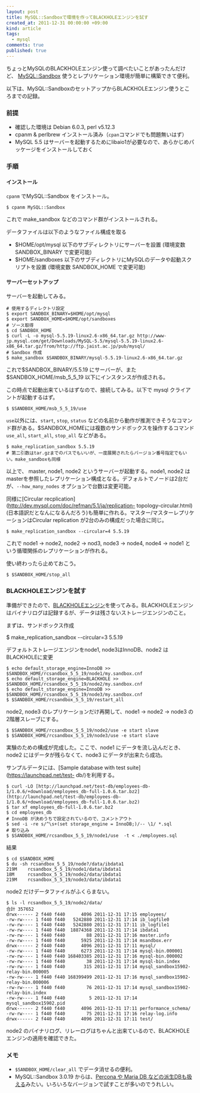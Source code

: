 ```yaml
---
layout: post
title: MySQL::Sandboxで環境を作ってBLACKHOLEエンジンを試す
created_at: 2011-12-31 00:00:00 +09:00
kind: article
tags:
  - mysql
comments: true
published: true
---
```

ちょっとMySQLのBLACKHOLEエンジン使って調べたいことがあったんだけど、
[MySQL::Sandbox](http://mysqlsandbox.net/) 使うとレプリケーション環境が簡単に構築できて便利。

<!-- more -->

以下は、MySQL::SandboxのセットアップからBLACKHOLEエンジン使うところまでの記録。

### 前提

  * 確認した環境は Debian 6.0.3, perl v5.12.3
  * cpanm & perlbrew インストール済み（`cpan`コマンドでも問題無いはず）
  * MySQL 5.5 はサーバーを起動するためにlibaio1が必要なので、あらかじめパッケージをインストールしておく

### 手順

#### インストール

`cpanm` でMySQL::Sandbox をインストール。

    
    $ cpanm MySQL::Sandbox
    

これで make_sandbox などのコマンド群がインストールされる。

データファイルは以下のようなファイル構成を取る

  * $HOME/opt/mysql 以下のサブディレクトリにサーバーを設置 (環境変数 SANDBOX_BINARY で変更可能)
  * $HOME/sandboxes 以下のサブディレクトリにMySQLのデータや起動スクリプトを設置 (環境変数 SANDBOX_HOME で変更可能)

#### サーバーセットアップ

サーバーを起動してみる。

    
    # 使用するディレクトリ設定
    $ export SANDBOX_BINARY=$HOME/opt/mysql
    $ export SANDBOX_HOME=$HOME/opt/sandboxes
    # ソース取得
    $ cd SANDBOX_HOME
    $ curl -L -o mysql-5.5.19-linux2.6-x86_64.tar.gz http://www-jp.mysql.com/get/Downloads/MySQL-5.5/mysql-5.5.19-linux2.6-x86_64.tar.gz/from/http://ftp.jaist.ac.jp/pub/mysql/
    # Sandbox 作成
    $ make_sandbox $SANDBOX_BINARY/mysql-5.5.19-linux2.6-x86_64.tar.gz
    

これで$SANDBOX_BINARY/5.5.19 にサーバーが、また $SANDBOX_HOME/msb_5_5_19 以下にインスタンスが作成される。

この時点で起動出来ているはずなので、接続してみる。以下で mysql クライアントが起動するはず。

    
    $ $SANDBOX_HOME/msb_5_5_19/use
    

`use`以外には、`start`, `stop`, `status` などの名前から動作が推測できそうなコマンド群がある。$SANDBOX_HOMEには複数のサンドボックスを操作するコマンド `use_all`, `start_all`, `stop_all` などがある。

    
    $ make_replication_sandbox 5.5.19 
    # 第二引数はtar.gzまでのパスでもいいが、一度展開されたらバージョン番号指定でもいい。make_sandboxも同様
    

以上で、 master, node1, node2 というサーバーが起動する。node1, node2 は masterを参照したレプリケーション構成となる。デフォルトでノードは2台だが、`--how_many_nodes` オプションで台数は変更可能。

同様に[Circular recplication](http://dev.mysql.com/doc/refman/5.1/ja/replication-
topology-circular.html)(日本語訳だとなんになるんだろう)も簡単に作れる。マスター/マスターレプリケーションはCircular replication が2台のみの構成だった場合に同じ。

    
    $ make_replication_sandbox --circular=4 5.5.19
    

これで node1 -> node2, node2 -> nod3, node3 -> node4, node4 -> node1 という循環関係のレプリケーションが作れる。

使い終わったら止めておこう。

    
    $ $SANDBOX_HOME/stop_all
    

### BLACKHOLEエンジンを試す

準備ができたので、[BLACKHOLEエンジン](http://dev.mysql.com/doc/refman/5.1/ja/blackhole-storage-engine.html)を使ってみる。BLACKHOLEエンジンはバイナリログは記録するが、データは残さないストレージエンジンのこと。

まずは、サンドボックス作成

$ make_replication_sandbox --circular=3 5.5.19

デフォルトストレージエンジンをnode1, node3はInnoDB、node2 はBLACKHOLEに変更

    
    $ echo default_storage_engine=InnoDB >> $SANDBOX_HOME/rcsandbox_5_5_19/node1/my.sandbox.cnf
    $ echo default_storage_engine=BLACKHOLE >> $SANDBOX_HOME/rcsandbox_5_5_19/node2/my.sandbox.cnf
    $ echo default_storage_engine=InnoDB >> $SANDBOX_HOME/rcsandbox_5_5_19/node3/my.sandbox.cnf
    $ $SANDBOX_HOME/rcsandbox_5_5_19/restart_all
    

node2, node3 のレプリケーションだけ再開して、node1 -> node2 -> node3 の2階層スレーブにする。

    
    $ $SANDBOX_HOME/rcsandbox_5_5_19/node2/use -e start slave
    $ $SANDBOX_HOME/rcsandbox_5_5_19/node3/use -e start slave
    

実験のための構成が完成した。ここで、node1 にデータを流し込んだとき、node2 にはデータが残らなくて、node3 にデータが出来たら成功。

サンプルデータには、[Sample database with test suite](https://launchpad.net/test-
db/)を利用する。

    
    $ curl -LO [http://launchpad.net/test-db/employees-db-1/1.0.6/+download/employees_db-full-1.0.6.tar.bz2](http://launchpad.net/test-db/employees-db-1/1.0.6/+download/employees_db-full-1.0.6.tar.bz2)
    $ tar xf employees_db-full-1.0.6.tar.bz2
    $ cd employees_db
    # InnoDB が決めうちで設定されているので、コメントアウト
    $ sed -i -re s/^\s+(set storage_engine = InnoDB;)/-- \1/ *.sql
    # 取り込み
    $ $SANDBOX_HOME/rcsandbox_5_5_19/node1/use  -t < ./employees.sql
    

結果

    
    $ cd $SANDBOX_HOME
    $ du -sh rcsandbox_5_5_19/node?/data/ibdata1
    219M    rcsandbox_5_5_19/node1/data/ibdata1
    18M     rcsandbox_5_5_19/node2/data/ibdata1
    219M    rcsandbox_5_5_19/node3/data/ibdata1
    

node2 だけデータファイルがふくらまない。

    
    $ ls -l rcsandbox_5_5_19/node2/data/
    合計 357652
    drwx------ 2 f440 f440      4096 2011-12-31 17:15 employees/
    -rw-rw---- 1 f440 f440   5242880 2011-12-31 17:14 ib_logfile0
    -rw-rw---- 1 f440 f440   5242880 2011-12-31 17:11 ib_logfile1
    -rw-rw---- 1 f440 f440  18874368 2011-12-31 17:14 ibdata1
    -rw-rw---- 1 f440 f440        88 2011-12-31 17:16 master.info
    -rw-rw---- 1 f440 f440      5925 2011-12-31 17:14 msandbox.err
    drwx------ 2 f440 f440      4096 2011-12-31 17:11 mysql/
    -rw-rw---- 1 f440 f440      6273 2011-12-31 17:14 mysql-bin.000001
    -rw-rw---- 1 f440 f440 168403385 2011-12-31 17:16 mysql-bin.000002
    -rw-rw---- 1 f440 f440        38 2011-12-31 17:14 mysql-bin.index
    -rw-rw---- 1 f440 f440       315 2011-12-31 17:14 mysql_sandbox15902-relay-bin.000005
    -rw-rw---- 1 f440 f440 168399499 2011-12-31 17:16 mysql_sandbox15902-relay-bin.000006
    -rw-rw---- 1 f440 f440        76 2011-12-31 17:14 mysql_sandbox15902-relay-bin.index
    -rw-rw---- 1 f440 f440         5 2011-12-31 17:14 mysql_sandbox15902.pid
    drwx------ 2 f440 f440      4096 2011-12-31 17:11 performance_schema/
    -rw-rw---- 1 f440 f440        75 2011-12-31 17:16 relay-log.info
    drwx------ 2 f440 f440      4096 2011-12-31 17:11 test/
    

node2 のバイナリログ、リレーログはちゃんと出来ているので、BLACKHOLEエンジンの適用を確認できた。

### メモ

  * `$SANDBOX_HOME/clear_all` でデータ消せるの便利。
  * MySQL::Sandbox 3.0.19 からは、[Percona や Maria DB などの派生DBも扱える](http://mysqlsandbox.net/news.html)みたい。いろいろなバージョンで試すことが多いのでうれしい。

